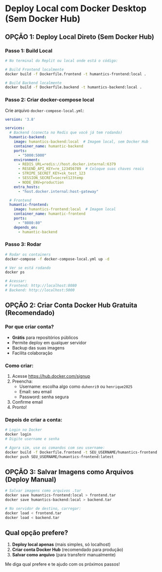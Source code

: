 # Deploy Local com Docker Desktop (Sem Docker Hub)

## OPÇÃO 1: Deploy Local Direto (Sem Docker Hub)

### Passo 1: Build Local
```bash
# No terminal do Replit ou local onde está o código:

# Build Frontend localmente
docker build -f Dockerfile.frontend -t humantics-frontend:local .

# Build Backend localmente
docker build -f Dockerfile.backend -t humantics-backend:local .
```

### Passo 2: Criar docker-compose local
Crie arquivo `docker-compose-local.yml`:

```yaml
version: '3.8'

services:
  # Backend (conecta no Redis que você já tem rodando)
  humantic-backend:
    image: humantics-backend:local  # Imagem local, sem Docker Hub
    container_name: humantic-backend
    ports:
      - "5000:5000"
    environment:
      - REDIS_URL=redis://host.docker.internal:6379
      - RESEND_API_KEY=re_123456789  # Coloque suas chaves reais
      - STRIPE_SECRET_KEY=sk_test_123
      - SESSION_SECRET=secret123temp
      - NODE_ENV=production
    extra_hosts:
      - "host.docker.internal:host-gateway"

  # Frontend
  humantic-frontend:
    image: humantics-frontend:local  # Imagem local
    container_name: humantic-frontend
    ports:
      - "8080:80"
    depends_on:
      - humantic-backend
```

### Passo 3: Rodar
```bash
# Rodar os containers
docker-compose -f docker-compose-local.yml up -d

# Ver se está rodando
docker ps

# Acessar:
# Frontend: http://localhost:8080
# Backend: http://localhost:5000
```

## OPÇÃO 2: Criar Conta Docker Hub Gratuita (Recomendado)

### Por que criar conta?
- **Grátis** para repositórios públicos
- Permite deploy em qualquer servidor
- Backup das suas imagens
- Facilita colaboração

### Como criar:
1. Acesse https://hub.docker.com/signup
2. Preencha:
   - Username: escolha algo como `duhenri9` ou `henrique2025`
   - Email: seu email
   - Password: senha segura
3. Confirme email
4. Pronto!

### Depois de criar a conta:
```bash
# Login no Docker
docker login
# Digite username e senha

# Agora sim, use os comandos com seu username:
docker build -f Dockerfile.frontend -t SEU_USERNAME/humantics-frontend:latest .
docker push SEU_USERNAME/humantics-frontend:latest
```

## OPÇÃO 3: Salvar Imagens como Arquivos (Deploy Manual)

```bash
# Salvar imagens como arquivos .tar
docker save humantics-frontend:local > frontend.tar
docker save humantics-backend:local > backend.tar

# No servidor de destino, carregar:
docker load < frontend.tar
docker load < backend.tar
```

## Qual opção prefere?

1. **Deploy local apenas** (mais simples, só localhost)
2. **Criar conta Docker Hub** (recomendado para produção)
3. **Salvar como arquivo** (para transferir manualmente)

Me diga qual prefere e te ajudo com os próximos passos!